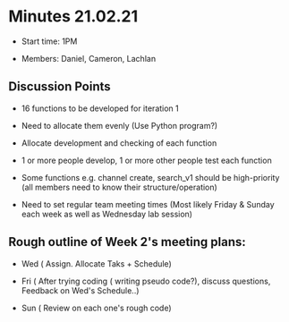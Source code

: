 # Minutes 21.02.21
* Start time: 1PM 

* Members: Daniel, Cameron, Lachlan 


## Discussion Points 

* 16 functions to be developed for iteration 1 

* Need to allocate them evenly (Use Python program?) 

* Allocate development and checking of each function 

* 1 or more people develop, 1 or more other people test each function 

* Some functions e.g. channel create, search_v1 should be high-priority (all members need to know their structure/operation) 

* Need to set regular team meeting times (Most likely Friday & Sunday each week as well as Wednesday lab session) 

## Rough outline of Week 2's meeting plans: 

* Wed ( Assign. Allocate Taks + Schedule)  

* Fri ( After trying coding ( writing pseudo code?), discuss questions, Feedback on Wed's Schedule..) 

* Sun ( Review on each one's rough code) 